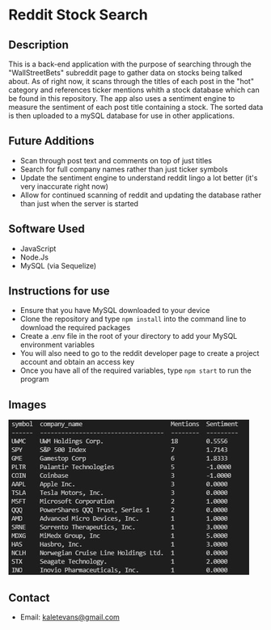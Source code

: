 # Reddit Stock Search

## Description
This is a back-end application with the purpose of searching through the "WallStreetBets" subreddit page to gather data on stocks being talked about. As of right now,
it scans through the titles of each post in the "hot" category and references ticker mentions whith a stock database which can be found in this repository. The app also
uses a sentiment engine to measure the sentiment of each post title containing a stock. The sorted data is then uploaded to a mySQL database for use in other applications.

## Future Additions
* Scan through post text and comments on top of just titles
* Search for full company names rather than just ticker symbols
* Update the sentiment engine to understand reddit lingo a lot better (it's very inaccurate right now)
* Allow for continued scanning of reddit and updating the database rather than just when the server is started

## Software Used
* JavaScript
* Node.Js
* MySQL (via Sequelize)

## Instructions for use
* Ensure that you have MySQL downloaded to your device
* Clone the repository and type `npm install` into the command line to download the required packages
* Create a .env file in the root of your directory to add your MySQL environment variables
* You will also need to go to the reddit developer page to create a project account and obtain an access key
* Once you have all of the required variables, type `npm start` to run the program

## Images 
![](./images/table.jpg)<br />

## Contact
* Email: kaletevans@gmail.com
